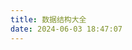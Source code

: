 ```yaml
---
title: 数据结构大全
date: 2024-06-03 18:47:07
---
```


<!-- {% pdf https://www.mryan2005.top/dataStructureAll/dataStructureAll.pdf %} -->